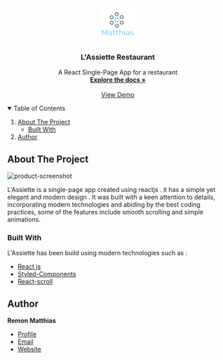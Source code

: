 <!-- PROJECT LOGO -->
<br />
<p align="center">
  <a href="https://github.com/othneildrew/Best-README-Template">
    <img src="/src/images/logo.png" alt="Logo" width="80" height="80">
  </a>

  <h3 align="center">L'Assiette Restaurant </h3>

  <p align="center">
A React Single-Page App for a restaurant    <br />
    <a href="https://github.com/othneildrew/Best-README-Template"><strong>Explore the docs »</strong></a>
    <br />
    <br />
    <a href="https://github.com/othneildrew/Best-README-Template">View Demo</a>

  </p>
</p>

<!-- TABLE OF CONTENTS -->
<details open="open">
  <summary>Table of Contents</summary>
  <ol>
    <li>
      <a href="#about-the-project">About The Project</a>
      <ul>
        <li><a href="#built-with">Built With</a></li>
      </ul>
    </li>
    <li><a href="#contact">Author</a></li>
  </ol>
</details>

<!-- ABOUT THE PROJECT -->

## About The Project

![product-screenshot](https://raw.github.com/RemonMatthias/LAssiette-React-App/main/src/images/screenshot.png)

L'Assiette is a single-page app created using reactjs . it has a simple yet elegant and modern design . It was built with a keen attention to details, incorporating modern technologies and abiding by the best coding practices, some of the features include smooth scrolling and simple animations.

### Built With

L'Assiette has been build using modern technologies such as :

- [React js](https://reactjs.org/)
- [Styled-Components](https://styled-components.com/)
- [React-scroll](https://www.npmjs.com/package/react-scroll)

## Author

**Remon Matthias**

- [Profile](https://github.com/RemonMatthias)
- [Email](remonmatthias.business@gmail.com)
- [Website](https://kingtechnologies.in "Welcome")
